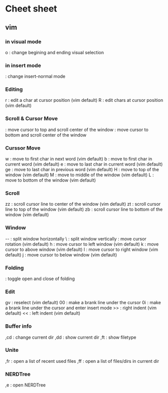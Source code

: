 # Cheet sheet

## vim
### in visual mode
o           : change begining and ending visual selection

### in insert mode
<C-n>       : change insert-normal mode


### Editing
r           : edit a char at cursor position (vim default)
R           : edit chars at cursor position (vim default)

### Scroll & Cursor Move
<C-k>       : move cursor to top and scroll center of the window
<C-j>       : move cursor to bottom and scroll center of the window

### Curssor Move
w           : move to first char in next word (vim default)
b           : move to first char in current word (vim default)
e           : move to last char in current word (vim default)
ge          : move to last char in previous word (vim default)
H           : move to top of the window (vim default)
M           : move to middle of the window (vim default)
L           : move to bottom of the window (vim default)

### Scroll
zz          : scroll cursor line to center of the window (vim default)
zt          : scroll cursor line to top of the window (vim default)
zb          : scroll cursor line to bottom of the window (vim default)

### Window
--          : split window horizontally
\\          : split window vertically
<C-w><C-w>  : move cursor rotation (vim default)
<C-w>h      : move cursor to left window (vim default)
<C-w>k      : move cursor to above window (vim default)
<C-w>l      : move cursor to right window (vim default)
<C-w>j      : move cursor to below window (vim default)

### Folding
<C-i>       : toggle open and close of folding

### Edit
gv          : reselect (vim default)
00          : make a brank line under the cursor
0i          : make a brank line under the cursor and enter insert mode
<shift>>>   : right indent (vim default)
<shift><<   : left indent (vim default)

### Buffer info
,cd         : change current dir
,dd         : show current dir
,ft         : show filetype

### Unite
,fr         : open a list of recent used files
,ff         : open a list of files/dirs in current dir

### NERDTree
,e          : open NERDTree
